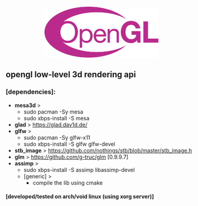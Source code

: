 <p align='center'><img src="./opengl.svg" width="300"></p>

## opengl low-level 3d rendering api

### [dependencies]:
* **mesa3d** > 
	* sudo pacman -Sy mesa
	* sudo xbps-install -S mesa
* **glad** > https://glad.dav1d.de/
* **glfw** > 
	* sudo pacman -Sy glfw-x11
	* sudo xbps-install -S glfw glfw-devel
* **stb_image** > https://github.com/nothings/stb/blob/master/stb_image.h
* **glm** > https://github.com/g-truc/glm [0.9.9.7]
* **assimp** >
	* sudo xbps-install -S assimp libassimp-devel
	* \[generic\] >
		* compile the lib using cmake

#### [developed/tested on arch/void linux (using xorg server)]
